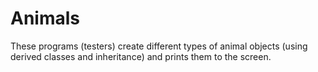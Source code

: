 # Animals

These programs (testers) create different types of animal objects (using derived classes and inheritance) and prints them to the screen.
